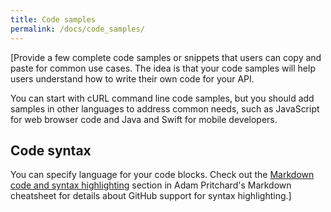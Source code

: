 ```yaml
---
title: Code samples
permalink: /docs/code_samples/
---
```


[Provide a few complete code samples or snippets that users can copy and paste for common use cases. The idea is that your code samples will help users understand how to write their own code for your API.

You can start with cURL command line code samples, but you should add samples in other languages to address common needs, such as JavaScript for web browser code and Java and Swift for mobile developers.

## Code syntax

You can specify language for your code blocks. Check out the [Markdown code and syntax highlighting](https://github.com/adam-p/markdown-here/wiki/Markdown-Cheatsheet#code-and-syntax-highlighting) section in Adam Pritchard's Markdown cheatsheet for details about GitHub support for syntax highlighting.]

